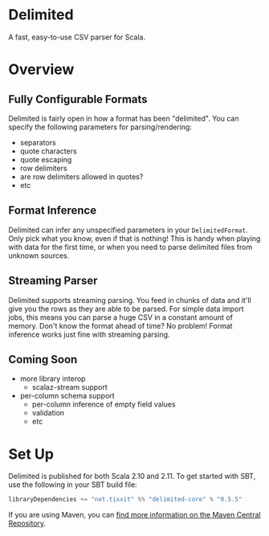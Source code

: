 # Delimited

A fast, easy-to-use CSV parser for Scala.

# Overview

## Fully Configurable Formats

Delimited is fairly open in how a format has been "delimited". You can specify
the following parameters for parsing/rendering:

  * separators
  * quote characters
  * quote escaping
  * row delimiters
  * are row delimiters allowed in quotes?
  * etc

## Format Inference

Delimited can infer any unspecified parameters in your `DelimitedFormat`. Only
pick what you know, even if that is nothing! This is handy when playing with
data for the first time, or when you need to parse delimited files from unknown
sources.

## Streaming Parser

Delimited supports streaming parsing. You feed in chunks of data and it'll give
you the rows as they are able to be parsed. For simple data import jobs, this
means you can parse a huge CSV in a constant amount of memory. Don't know the
format ahead of time? No problem! Format inference works just fine with
streaming parsing.

## Coming Soon

 * more library interop
   * scalaz-stream support
 * per-column schema support
   * per-column inference of empty field values
   * validation
   * etc

# Set Up

Delimited is published for both Scala 2.10 and 2.11. To get started with SBT,
use the following in your SBT build file:

```scala
libraryDependencies += "net.tixxit" %% "delimited-core" % "0.5.5"
```

If you are using Maven, you can [find more information on the Maven Central Repository](http://search.maven.org/#artifactdetails%7Cnet.tixxit%7Cdelimited-core_2.11%7C0.5.5%7Cjar).
